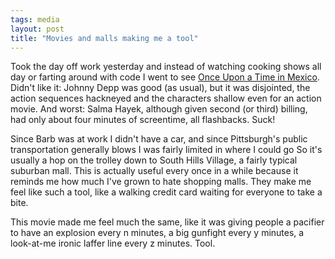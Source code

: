```yaml
---
tags: media
layout: post
title: "Movies and malls making me a tool"
---
```




Took the day off work yesterday and instead of watching cooking shows all day or farting around with code I went to see <a href="http://imdb.com/title/tt0285823/">Once Upon a Time in Mexico</a>.  Didn't like it: Johnny Depp was good (as usual), but it was disjointed, the action sequences hackneyed and the characters shallow even for an action movie. And worst: Salma Hayek, although given second (or third) billing, had only about four minutes of screentime, all flashbacks. Suck!

<p>Since Barb was at work I didn't have a car, and since Pittsburgh's public transportation generally blows I was fairly limited in where I could go  So it's usually a hop on the trolley down to South Hills Village, a fairly typical suburban mall. This is actually useful every once in a while because it reminds me how much I've grown to hate shopping malls. They make me feel like such a tool, like a walking credit card waiting for everyone to take a bite.</p>

<p>This movie made me feel much the same, like it was giving people a pacifier to have an explosion every n minutes, a big gunfight every y minutes, a look-at-me ironic laffer line every z minutes. Tool.</p>


